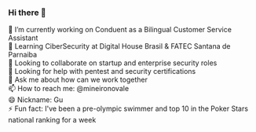 ### Hi there 👋

🔭 I’m currently working on Conduent as a Bilingual Customer Service Assistant<br>
🌱 Learning CiberSecurity at Digital House Brasil & FATEC Santana de Parnaiba<br>
👯 Looking to collaborate on startup and enterprise security roles<br>
🤔 Looking for help with pentest and security certifications<br>
💬 Ask me about how can we work together<br>
📫 How to reach me: @mineironovale<br>
😄 Nickname: Gu<br>
⚡ Fun fact: I've been a pre-olympic swimmer and top 10 in the Poker Stars national ranking for a week<br>
